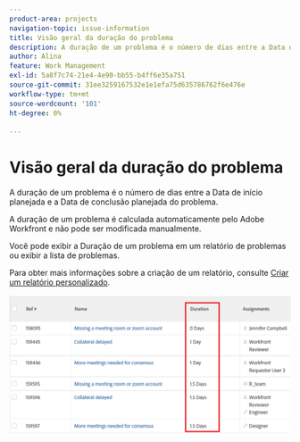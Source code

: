 ```yaml
---
product-area: projects
navigation-topic: issue-information
title: Visão geral da duração do problema
description: A duração de um problema é o número de dias entre a Data de início planejada e a Data de conclusão planejada do problema.
author: Alina
feature: Work Management
exl-id: 5a8f7c74-21e4-4e90-bb55-b4ff6e35a751
source-git-commit: 31ee3259167532e1e1efa75d635786762f6e476e
workflow-type: tm+mt
source-wordcount: '101'
ht-degree: 0%

---
```


# Visão geral da duração do problema

A duração de um problema é o número de dias entre a Data de início planejada e a Data de conclusão planejada do problema.

A duração de um problema é calculada automaticamente pelo Adobe Workfront e não pode ser modificada manualmente.

Você pode exibir a Duração de um problema em um relatório de problemas ou exibir a lista de problemas.

Para obter mais informações sobre a criação de um relatório, consulte [Criar um relatório personalizado](../../../reports-and-dashboards/reports/creating-and-managing-reports/create-custom-report.md).

![](assets/nwe-issue-duration-view-highlighted-350x73.png)
